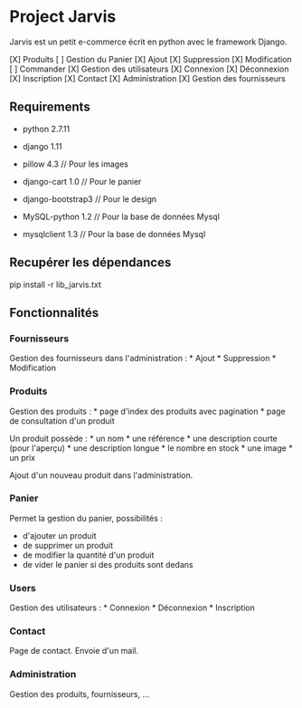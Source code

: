 # Project Jarvis

Jarvis est un petit e-commerce écrit en python avec le framework Django.

[X] Produits
[ ] Gestion du Panier
    [X] Ajout
    [X] Suppression
    [X] Modification
    [ ] Commander
[X] Gestion des utilisateurs
    [X] Connexion
    [X] Déconnexion
    [X] Inscription
[X] Contact
[X] Administration
[X] Gestion des fournisseurs

## Requirements

* python 2.7.11
* django 1.11

* pillow 4.3                    // Pour les images
* django-cart 1.0               // Pour le panier
* django-bootstrap3             // Pour le design

* MySQL-python 1.2              // Pour la base de données Mysql
* mysqlclient 1.3               // Pour la base de données Mysql

## Recupérer les dépendances

pip install -r lib_jarvis.txt

## Fonctionnalités

### Fournisseurs

Gestion des fournisseurs dans l'administration :
    * Ajout
    * Suppression
    * Modification

### Produits

Gestion des produits :
    * page d'index des produits avec pagination
    * page de consultation d'un produit

Un produit possède :
    * un nom
    * une référence
    * une description courte (pour l'aperçu)
    * une description longue
    * le nombre en stock
    * une image
    * un prix

Ajout d'un nouveau produit dans l'administration.

### Panier

Permet la gestion du panier, possibilités :
   * d'ajouter un produit
   * de supprimer un produit
   * de modifier la quantité d'un produit
   * de vider le panier si des produits sont dedans

### Users

Gestion des utilisateurs :
    * Connexion
    * Déconnexion
    * Inscription

### Contact

Page de contact. Envoie d'un mail.


### Administration

Gestion des produits, fournisseurs, ...

